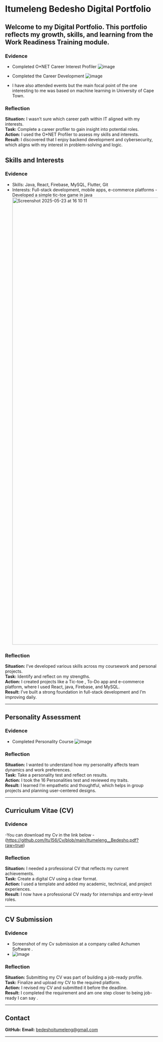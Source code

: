 # Itumeleng Bedesho Digital Portfolio

Welcome to my Digital Portfolio. This portfolio reflects my growth, skills, and learning from the Work Readiness Training module.
-----
### Evidence
- Completed O*NET Career Interest Profiler  ![image](https://github.com/user-attachments/assets/8e0f6107-0db3-4912-a7b9-03618d12fcf3)
- Completed the Career Development ![image](https://github.com/user-attachments/assets/e68752ae-829c-417e-b9b6-b9854ecb1816)

- I have also attended events but the main focal point of the one interesting to me was based on machine learning in University of Cape Town.

  
### Reflection 
**Situation:** I wasn’t sure which career path within IT aligned with my interests.  
**Task:** Complete a career profiler to gain insight into potential roles.  
**Action:** I used the O*NET Profiler to assess my skills and interests.  
**Result:** I discovered that I enjoy backend development and cybersecurity, which aligns with my interest in problem-solving and logic.

##  Skills and Interests

###  Evidence
- Skills: Java, React, Firebase, MySQL, Flutter, Git
- Interests: Full-stack development, mobile apps, e-commerce platforms
-Developed a simple tic-toe game in java <img width="1470" alt="Screenshot 2025-05-23 at 16 10 11" src="https://github.com/user-attachments/assets/3254cc72-21cd-4749-ae96-d58614624d63" />



### Reflection 
**Situation:** I’ve developed various skills across my coursework and personal projects.  
**Task:** Identify and reflect on my strengths.  
**Action:** I created projects like a Tic-toe , To-Do app and e-commerce platform, where I used React, java, Firebase, and MySQL.  
**Result:** I’ve built a strong foundation in full-stack development and I’m improving daily.

---

##  Personality Assessment

###  Evidence
- Completed Personality Course ![image](https://github.com/user-attachments/assets/638e17a5-e8f9-4996-b63b-22fe077caf13)


### Reflection
**Situation:** I wanted to understand how my personality affects team dynamics and work preferences.  
**Task:** Take a personality test and reflect on results.  
**Action:** I took the 16 Personalities test and reviewed my traits.  
**Result:** I learned I’m empathetic and thoughtful, which helps in group projects and planning user-centered designs.

---
##  Curriculum Vitae (CV)

### Evidence
-You can download my Cv in the link below
-(https://github.com/Itu156/Cv/blob/main/Itumeleng__Bedesho.pdf?raw=true)

###  Reflection
**Situation:** I needed a professional CV that reflects my current achievements.  
**Task:** Create a digital CV using a clear format.  
**Action:** I used a template and added my academic, technical, and project experiences.  
**Result:** I now have a professional CV ready for internships and entry-level roles.

---

##  CV Submission

### Evidence
- Screenshot of my Cv submission at a company called Achumen Software .
- ![image](https://github.com/user-attachments/assets/3e981139-7955-410b-a345-0197fce6de32)


### Reflection
**Situation:** Submitting my CV was part of building a job-ready profile.  
**Task:** Finalize and upload my CV to the required platform.  
**Action:** I revised my CV and submitted it before the deadline.  
**Result:** I completed the requirement and am one step closer to being job-ready I can say .

---

##  Contact

**GitHub:** 
**Email:** bedeshoitumeleng@gmail.com 

---

